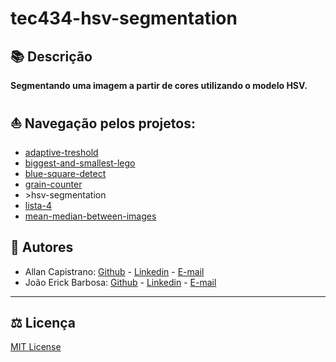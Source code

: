 # tec434-hsv-segmentation

## 📚 Descrição ##
**Segmentando uma imagem a partir de cores utilizando o modelo HSV.**

## ⛵ Navegação pelos projetos:
- [adaptive-treshold](../adaptive-treshold)
- [biggest-and-smallest-lego](../biggest-and-smallest-lego/)
- [blue-square-detect](../blue-square-detect/)
- [grain-counter](../grain-counter/)
- \>hsv-segmentation
- [lista-4](../lista-4)
- [mean-median-between-images](../mean-median-between-images)

## 📌 Autores ##
- Allan Capistrano: [Github](https://github.com/AllanCapistrano) - [Linkedin](https://www.linkedin.com/in/allancapistrano/) - [E-mail](https://mail.google.com/mail/u/0/?view=cm&fs=1&tf=1&source=mailto&to=asantos@ecomp.uefs.br)
- João Erick Barbosa: [Github](https://github.com/JoaoErick) - [Linkedin](https://www.linkedin.com/in/joão-erick-barbosa-9050801b0/) - [E-mail](https://mail.google.com/mail/u/0/?view=cm&fs=1&tf=1&source=mailto&to=jsilva@ecomp.uefs.br)

------------

## ⚖️ Licença ##
[MIT License](../LICENSE)
